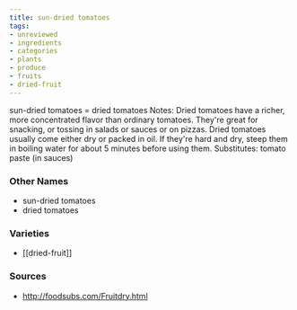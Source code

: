 ```yaml
---
title: sun-dried tomatoes
tags:
- unreviewed
- ingredients
- categories
- plants
- produce
- fruits
- dried-fruit
---
```

sun-dried tomatoes = dried tomatoes Notes: Dried tomatoes have a richer, more concentrated flavor than ordinary tomatoes. They're great for snacking, or tossing in salads or sauces or on pizzas. Dried tomatoes usually come either dry or packed in oil. If they're hard and dry, steep them in boiling water for about 5 minutes before using them. Substitutes: tomato paste (in sauces)

### Other Names

* sun-dried tomatoes
* dried tomatoes

### Varieties

* [[dried-fruit]]

### Sources
* http://foodsubs.com/Fruitdry.html
